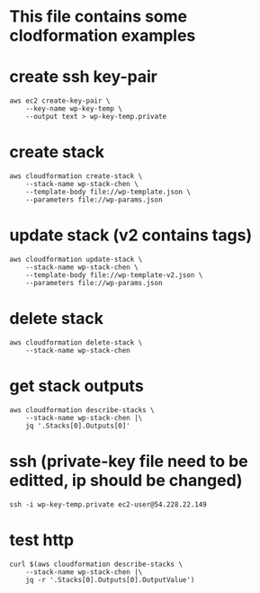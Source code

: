
#
# This file contains some clodformation examples
#

# create ssh key-pair
```
aws ec2 create-key-pair \
    --key-name wp-key-temp \
    --output text > wp-key-temp.private
```

# create stack
```
aws cloudformation create-stack \
    --stack-name wp-stack-chen \
    --template-body file://wp-template.json \
    --parameters file://wp-params.json
```

# update stack (v2 contains tags)
```
aws cloudformation update-stack \
    --stack-name wp-stack-chen \
    --template-body file://wp-template-v2.json \
    --parameters file://wp-params.json
```

# delete stack
```
aws cloudformation delete-stack \
    --stack-name wp-stack-chen
```

# get stack outputs
```
aws cloudformation describe-stacks \
    --stack-name wp-stack-chen |\
    jq '.Stacks[0].Outputs[0]'
```

# ssh (private-key file need to be editted, ip should be changed)
```
ssh -i wp-key-temp.private ec2-user@54.228.22.149
```

# test http
```
curl $(aws cloudformation describe-stacks \
    --stack-name wp-stack-chen |\
    jq -r '.Stacks[0].Outputs[0].OutputValue')
```

